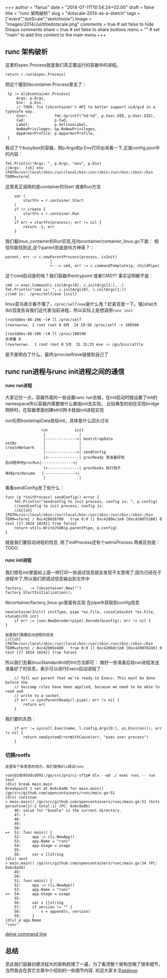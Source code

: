 +++
author = "fanux"
date = "2014-07-11T10:54:24+02:00"
draft = false
title = "runc 架构破析"
slug = "dotscale-2014-as-a-sketch"
tags = ["event","dotScale","sketchnote"]
image = "images/2014/Jul/titledotscale.png"
comments = true     # set false to hide Disqus comments
share = true        # set false to share buttons
menu = ""           # set "main" to add this content to the main menu
+++

## runc 架构破析
这里的spec.Process就是我们真正要运行的容器中的进程。
```
return r.run(&spec.Process)
```
把这个塞到libcontainer.Process里去了：
```
 lp := &libcontainer.Process{
     Args: p.Args,
     Env:  p.Env,
     // TODO: fix libcontainer's API to better support uid/gid in a typesafe way.
     User:            fmt.Sprintf("%d:%d", p.User.UID, p.User.GID),
     Cwd:             p.Cwd,
     Label:           p.SelinuxLabel,
     NoNewPrivileges: &p.NoNewPrivileges,
     AppArmorProfile: p.ApparmorProfile,
 }
```
我试了个busybox的容器，把p.Args和p.Env打印出来看一下,正是config.json中的内容：
```
fmt.Println("Args: ", p.Args, "env", p.Env)
//Args:  [sh] env [PATH=/usr/local/sbin:/usr/local/bin:/usr/sbin:/usr/bin:/sbin:/bin TERM=xterm]
```

这里真正调用的是container的Start 或者Run方法
```
    var (
        startFn = r.container.Start
    )
    if !r.create {
        startFn = r.container.Run
    }
    if err = startFn(process); err != nil {
        return -1, err
    }

```
我们看linux_container的Run实现,在libcontainer/container_linux.go下面：
相信你能找到这,这个parent到底是何方神圣？：
```
parent, err := c.newParentProcess(process, isInit)
                    |
                    +---> cmd, err := c.commandTemplate(p, childPipe)
```
这个cmd启动是的啥？我们容器中entrypoint 或者CMD?? 事实证明都不是：
```
cmd := exec.Command(c.initArgs[0], c.initArgs[1:]...)
fmt.Println("cmd is: ", c.initArgs[0], c.initArgs[1:])
//cmd is:  /proc/self/exe [init]
```
linux菜鸟表示看不懂了，`/proc/self/exe`是什么鬼？赶紧百度一下。强(sha)大(bi)百度告诉我们这代表当前进程，所以实际上是想调用`runc init`
```
[root@dev-86-206 ~]# ll /proc/self
lrwxrwxrwx. 1 root root 0 4月  24 19:56 /proc/self -> 108590
```
```
[root@dev-86-206 ~]# ll /proc/108590
总用量 0
lrwxrwxrwx.  1 root root 0 5月  31 15:25 exe -> /go/bin/cattle
```
是不是明白了什么，最终/proc/self/exe链接到自己了

## runc run进程与runc init进程之间的通信
#### runc run进程
大家记住一点，容器外面的一些设置runc run去做，在init启动时就设置了init的namespace所以容器内需要做什么都由init去实现。
比较典型的如在实现bridge网桥时，在容器里面创建eth0网卡就由init进程实现

run先把bootstrapData发给init，具体是什么回头讨论
```
                run            init
                 |               |
                 |-------------->| bootstrapData
setNs            |               |
createNetwork    |               |
                 |-------------->| sendConfig
                 |<--------------| procReady 我准备好啦
启动程序吧procRun|-------------->| 
                 |<--------------| procHooks 执行钩子
继续procResume   |-------------->| 
                 |               |
```
看看sendConfig发了些什么：
```
func (p *initProcess) sendConfig() error {
    fmt.Println("sendconfig to init process, config is: ", p.config)
    //sendconfig to init process, config is:  
    //&{[sh] [PATH=/usr/local/sbin:/usr/local/bin:/usr/sbin:/usr/bin:/sbin:/bin TERM=xterm] / 0xc420018780   true 0:0 [] 0xc4200ec1e0 [0xc420075380] 0 test [{7 1024 1024}] true false}
    return utils.WriteJSON(p.parentPipe, p.config)
}
```
就是我们要启动进程的信息, 除了initProcess还有个setnsProcess 两者区别是：
TODO

#### runc init进程
我们想在init里面如上面一样打印一些调试信息就会发现不太管用了,因为已经在子进程中了,所以我们把调试信息输出到文件中
```
factory, _ := libcontainer.New("")
factory.StartInitialization(); 
```
libcontainer/factory_linux.go里面有实现
在pipe中获取到config信息
```
newContainerInit(t initType, pipe *os.File, consoleSocket *os.File, stateDirFD int) 
    if err := json.NewDecoder(pipe).Decode(&config); err != nil {
} 

就是我们需要启动进程的信息
//{[sh] [PATH=/usr/local/sbin:/usr/local/bin:/usr/sbin:/usr/bin:/sbin:/bin TERM=xterm] / 0xc42005e480   true 0:0 [] 0xc4200dc1e0 [0xc420070240] 0 test [{7 1024 1024}] true false}
```
所以我们去看linuxStandardInit的Init方法即可：
做好一些准备后给run进程发送准备好了的信息，表示可以进行Execv启动进程了
```
    // Tell our parent that we're ready to Execv. This must be done before the
    // Seccomp rules have been applied, because we need to be able to read and
    // write to a socket.
    if err := syncParentReady(l.pipe); err != nil {
        return err
    }
```
我们要的东西：
```
    if err := syscall.Exec(name, l.config.Args[0:], os.Environ()); err != nil {
        return newSystemErrorWithCause(err, "exec user process")
    }
```

### 切换rootfs
    这里有个有意思的地方，我们使用dlv调试runc
```
root@1db95ddcd993:/go/src/pro/ci-sftp# dlv --wd ./ exec runc -- run test
(dlv) break main.main
Breakpoint 1 set at 0x6c8a0b for main.main() /go/src/github.com/opencontainers/runc/main.go:51
(dlv) continue
> main.main() /go/src/github.com/opencontainers/runc/main.go:51 (hits goroutine(1):1 total:1) (PC: 0x6c8a0b)
    46: value for "bundle" is the current directory.
    47: )
    48:
    49:
    50:
=>  51: func main() {
    52:     app := cli.NewApp()
    53:     app.Name = "runc"
    54:     app.Usage = usage
    55:
    56:     var v []string
(dlv) next
> main.main() /go/src/github.com/opencontainers/runc/main.go:54 (PC: 0x6c8a50)
    49:
    50:
    51: func main() {
    52:     app := cli.NewApp()
    53:     app.Name = "runc"
=>  54:     app.Usage = usage
    55:
    56:     var v []string
    57:     if version != "" {
    58:         v = append(v, version)
    59:     }
(dlv) p app.Name
"runc"
```

[delve command line](https://github.com/derekparker/delve/tree/master/Documentation/cli)

## 总结
至此我们容器创建流程大的架构梳理了一遍，为了看清整个架构忽略了很多细节，当然我会在其它文章中介绍别的一些细节内容. 欢迎大家关注[sealyun](lameleg.com)


